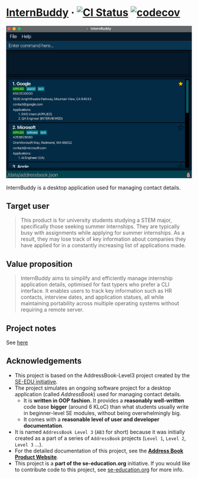 # [InternBuddy](https://ay2425s1-cs2103t-t09-1.github.io/tp/) &middot; [![CI Status](https://github.com/AY2425S1-CS2103T-T09-1/tp/workflows/Java%20CI/badge.svg)](https://github.com/AY2425S1-CS2103T-T09-1/tp/actions) [![codecov](https://codecov.io/gh/AY2425S1-CS2103T-T09-1/tp/graph/badge.svg?token=IPPD93O9IR)](https://codecov.io/gh/AY2425S1-CS2103T-T09-1/tp)

![Ui](docs/images/Ui.png)

InternBuddy is a desktop application used for managing contact details.

## Target user
> This product is for university students studying a STEM major, specifically those seeking summer internships. They are typically busy with assignments while applying for summer internships. As a result, they may lose track of key information about companies they have applied for in a constantly increasing list of applications made.

## Value proposition
> InternBuddy aims to simplify and efficiently manage internship application details, optimised for fast typers who prefer a CLI interface. It enables users to track key information such as HR contacts, interview dates, and application statues, all while maintaining portability across multiple operating systems without requiring a remote server.

## Project notes
See [here](https://docs.google.com/document/d/18DnZEyYiCFxt_Ajr6h_bGZwW8NYn5JeZz8Yt1XOGvDw/edit?usp=sharing)

## Acknowledgements
* This project is based on the AddressBook-Level3 project created by the [SE-EDU initiative](https://se-education.org).
* The project simulates an ongoing software project for a desktop application (called _AddressBook_) used for managing contact details.
  * It is **written in OOP fashion**. It provides a **reasonably well-written** code base **bigger** (around 6 KLoC) than what students usually write in beginner-level SE modules, without being overwhelmingly big.
  * It comes with a **reasonable level of user and developer documentation**.
* It is named `AddressBook Level 3` (`AB3` for short) because it was initially created as a part of a series of `AddressBook` projects (`Level 1`, `Level 2`, `Level 3` ...).
* For the detailed documentation of this project, see the **[Address Book Product Website](https://se-education.org/addressbook-level3)**.
* This project is a **part of the se-education.org** initiative. If you would like to contribute code to this project, see [se-education.org](https://se-education.org/#contributing-to-se-edu) for more info.
